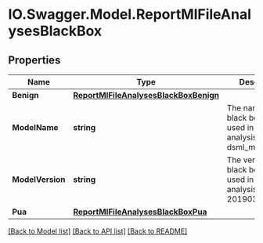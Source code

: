 # IO.Swagger.Model.ReportMlFileAnalysesBlackBox
## Properties

Name | Type | Description | Notes
------------ | ------------- | ------------- | -------------
**Benign** | [**ReportMlFileAnalysesBlackBoxBenign**](ReportMlFileAnalysesBlackBoxBenign.md) |  | 
**ModelName** | **string** | The name of the black box model used in the analysis. **example:** dsml_model_office  | 
**ModelVersion** | **string** | The version of the black box model used in the analysis. **example:** 20190327  | 
**Pua** | [**ReportMlFileAnalysesBlackBoxPua**](ReportMlFileAnalysesBlackBoxPua.md) |  | [optional] 

[[Back to Model list]](../README.md#documentation-for-models) [[Back to API list]](../README.md#documentation-for-api-endpoints) [[Back to README]](../README.md)

